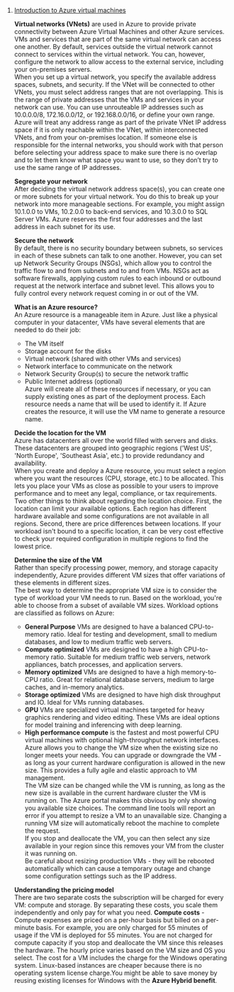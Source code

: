 1. [Introduction to Azure virtual machines](https://docs.microsoft.com/en-us/learn/modules/intro-to-azure-virtual-machines/)
    
    **Virtual networks (VNets)** are used in Azure to provide private connectivity between Azure Virtual Machines and other Azure services. VMs and services that are part of the same virtual network can access one another. By default, services outside the virtual network cannot connect to services within the virtual network. You can, however, configure the network to allow access to the external service, including your on-premises servers.<br/>
    When you set up a virtual network, you specify the available address spaces, subnets, and security. If the VNet will be connected to other VNets, you must select address ranges that are not overlapping. This is the range of private addresses that the VMs and services in your network can use. You can use unrouteable IP addresses such as 10.0.0.0/8, 172.16.0.0/12, or 192.168.0.0/16, or define your own range. Azure will treat any address range as part of the private VNet IP address space if it is only reachable within the VNet, within interconnected VNets, and from your on-premises location. If someone else is responsible for the internal networks, you should work with that person before selecting your address space to make sure there is no overlap and to let them know what space you want to use, so they don’t try to use the same range of IP addresses.<br/>
    
    **Segregate your network**<br/>
    After deciding the virtual network address space(s), you can create one or more subnets for your virtual network. You do this to break up your network into more manageable sections. For example, you might assign 10.1.0.0 to VMs, 10.2.0.0 to back-end services, and 10.3.0.0 to SQL Server VMs. Azure reserves the first four addresses and the last address in each subnet for its use.
    
    **Secure the network**<br/>
    By default, there is no security boundary between subnets, so services in each of these subnets can talk to one another. However, you can set up Network Security Groups (NSGs), which allow you to control the traffic flow to and from subnets and to and from VMs. NSGs act as software firewalls, applying custom rules to each inbound or outbound request at the network interface and subnet level. This allows you to fully control every network request coming in or out of the VM.
    
    **What is an Azure resource?**<br/>
    An Azure resource is a manageable item in Azure. Just like a physical computer in your datacenter, VMs have several elements that are needed to do their job:
    - The VM itself
    - Storage account for the disks
    - Virtual network (shared with other VMs and services)
    - Network interface to communicate on the network
    - Network Security Group(s) to secure the network traffic
    - Public Internet address (optional)<br/>
    Azure will create all of these resources if necessary, or you can supply existing ones as part of the deployment process. Each resource needs a name that will be used to identify it. If Azure creates the resource, it will use the VM name to generate a resource name.
    
    **Decide the location for the VM**<br/>
    Azure has datacenters all over the world filled with servers and disks. These datacenters are grouped into geographic regions ('West US', 'North Europe', 'Southeast Asia', etc.) to provide redundancy and availability.<br/>
    When you create and deploy a Azure resource, you must select a region where you want the resources (CPU, storage, etc.) to be allocated. This lets you place your VMs as close as possible to your users to improve performance and to meet any legal, compliance, or tax requirements.<br/>
    Two other things to think about regarding the location choice. First, the location can limit your available options. Each region has different hardware available and some configurations are not available in all regions. Second, there are price differences between locations. If your workload isn't bound to a specific location, it can be very cost effective to check your required configuration in multiple regions to find the lowest price.
    
    **Determine the size of the VM**<br/>
    Rather than specify processing power, memory, and storage capacity independently, Azure provides different VM sizes that offer variations of these elements in different sizes.<br/>
    The best way to determine the appropriate VM size is to consider the type of workload your VM needs to run. Based on the workload, you're able to choose from a subset of available VM sizes. Workload options are classified as follows on Azure:
    - **General Purpose** VMs are designed to have a balanced CPU-to-memory ratio. Ideal for testing and development, small to medium databases, and low to medium traffic web servers.
    - **Compute optimized** VMs are designed to have a high CPU-to-memory ratio. Suitable for medium traffic web servers, network appliances, batch processes, and application servers.
    - **Memory optimized** VMs are designed to have a high memory-to-CPU ratio. Great for relational database servers, medium to large caches, and in-memory analytics.
    - **Storage optimized** VMs are designed to have high disk throughput and IO. Ideal for VMs running databases.
    - **GPU** VMs are specialized virtual machines targeted for heavy graphics rendering and video editing. These VMs are ideal options for model training and inferencing with deep learning.
    - **High performance compute** is the fastest and most powerful CPU virtual machines with optional high-throughput network interfaces.<br/>
    Azure allows you to change the VM size when the existing size no longer meets your needs. You can upgrade or downgrade the VM - as long as your current hardware configuration is allowed in the new size. This provides a fully agile and elastic approach to VM management.<br/>
    The VM size can be changed while the VM is running, as long as the new size is available in the current hardware cluster the VM is running on. The Azure portal makes this obvious by only showing you available size choices. The command line tools will report an error if you attempt to resize a VM to an unavailable size. Changing a running VM size will automatically reboot the machine to complete the request.<br/>
    If you stop and deallocate the VM, you can then select any size available in your region since this removes your VM from the cluster it was running on.<br/>
    Be careful about resizing production VMs - they will be rebooted automatically which can cause a temporary outage and change some configuration settings such as the IP address.<br/>
    
    **Understanding the pricing model**<br/>
    There are two separate costs the subscription will be charged for every VM: compute and storage. By separating these costs, you scale them independently and only pay for what you need.
    **Compute costs** - Compute expenses are priced on a per-hour basis but billed on a per-minute basis. For example, you are only charged for 55 minutes of usage if the VM is deployed for 55 minutes. You are not charged for compute capacity if you stop and deallocate the VM since this releases the hardware. The hourly price varies based on the VM size and OS you select. The cost for a VM includes the charge for the Windows operating system. Linux-based instances are cheaper because there is no operating system license charge.You might be able to save money by reusing existing licenses for Windows with the **Azure Hybrid benefit**.<br/>
    
    
    
